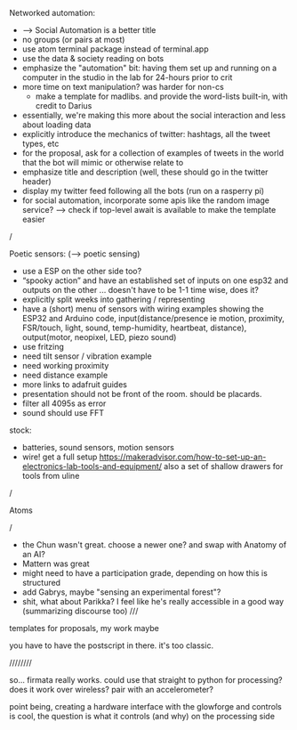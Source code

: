 Networked automation:
- --> Social Automation is a better title
- no groups (or pairs at most)
- use atom terminal package instead of terminal.app
- use the data & society reading on bots
- emphasize the "automation" bit: having them set up and running on a computer in the studio in the lab for 24-hours prior to crit
- more time on text manipulation? was harder for non-cs
    - make a template for madlibs. and provide the word-lists built-in, with credit to Darius
- essentially, we're making this more about the social interaction and less about loading data
- explicitly introduce the mechanics of twitter: hashtags, all the tweet types, etc
- for the proposal, ask for a collection of examples of tweets in the world that the bot will mimic or otherwise relate to
- emphasize title and description (well, these should go in the twitter header)
- display my twitter feed following all the bots (run on a rasperry pi)
- for social automation, incorporate some apis like the random image service?
--> check if top-level await is available to make the template easier

/

Poetic sensors: (--> poetic sensing)
- use a ESP on the other side too?
- “spooky action” and have an established set of inputs on one esp32 and outputs on the other ... doesn't have to be 1-1 time wise, does it?
- explicitly split weeks into gathering / representing
- have a (short) menu of sensors with wiring examples showing the ESP32 and Arduino code, input(distance/presence ie motion, proximity, FSR/touch, light, sound, temp-humidity, heartbeat, distance), output(motor, neopixel, LED, piezo sound)
- use fritzing
- need tilt sensor / vibration example
- need working proximity
- need distance example
- more links to adafruit guides
- presentation should not be front of the room. should be placards.
- filter all 4095s as error
- sound should use FFT

stock:
- batteries, sound sensors, motion sensors
- wire!
get a full setup
https://makeradvisor.com/how-to-set-up-an-electronics-lab-tools-and-equipment/
also a set of shallow drawers for tools from uline

/

Atoms




/

- the Chun wasn't great. choose a newer one? and swap with Anatomy of an AI?
- Mattern was great
- might need to have a participation grade, depending on how this is structured
- add Gabrys, maybe "sensing an experimental forest"?
- shit, what about Parikka? I feel like he's really accessible in a good way (summarizing discourse too)
///

templates for proposals, my work maybe


you have to have the postscript in there. it's too classic.


////////

so... firmata really works. could use that straight to python for processing? does it work over wireless? pair with an accelerometer?

point being, creating a hardware interface with the glowforge and controls is cool, the question is what it controls (and why) on the processing side
